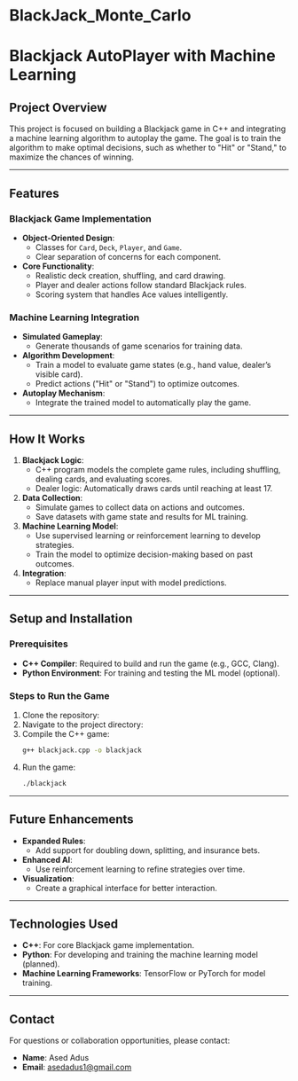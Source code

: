 # BlackJack_Monte_Carlo

# Blackjack AutoPlayer with Machine Learning

## Project Overview
This project is focused on building a Blackjack game in C++ and integrating a machine learning algorithm to autoplay the game. The goal is to train the algorithm to make optimal decisions, such as whether to "Hit" or "Stand," to maximize the chances of winning.

---

## Features

### Blackjack Game Implementation
- **Object-Oriented Design**:
  - Classes for `Card`, `Deck`, `Player`, and `Game`.
  - Clear separation of concerns for each component.
- **Core Functionality**:
  - Realistic deck creation, shuffling, and card drawing.
  - Player and dealer actions follow standard Blackjack rules.
  - Scoring system that handles Ace values intelligently.

### Machine Learning Integration
- **Simulated Gameplay**:
  - Generate thousands of game scenarios for training data.
- **Algorithm Development**:
  - Train a model to evaluate game states (e.g., hand value, dealer’s visible card).
  - Predict actions ("Hit" or "Stand") to optimize outcomes.
- **Autoplay Mechanism**:
  - Integrate the trained model to automatically play the game.

---

## How It Works

1. **Blackjack Logic**:
   - C++ program models the complete game rules, including shuffling, dealing cards, and evaluating scores.
   - Dealer logic: Automatically draws cards until reaching at least 17.
2. **Data Collection**:
   - Simulate games to collect data on actions and outcomes.
   - Save datasets with game state and results for ML training.
3. **Machine Learning Model**:
   - Use supervised learning or reinforcement learning to develop strategies.
   - Train the model to optimize decision-making based on past outcomes.
4. **Integration**:
   - Replace manual player input with model predictions.

---

## Setup and Installation

### Prerequisites
- **C++ Compiler**: Required to build and run the game (e.g., GCC, Clang).
- **Python Environment**: For training and testing the ML model (optional).

### Steps to Run the Game
1. Clone the repository:
2. Navigate to the project directory:
3. Compile the C++ game:
   ```bash
   g++ blackjack.cpp -o blackjack
   ```
4. Run the game:
   ```bash
   ./blackjack
   ```

---

## Future Enhancements
- **Expanded Rules**:
  - Add support for doubling down, splitting, and insurance bets.
- **Enhanced AI**:
  - Use reinforcement learning to refine strategies over time.
- **Visualization**:
  - Create a graphical interface for better interaction.

---

## Technologies Used
- **C++**: For core Blackjack game implementation.
- **Python**: For developing and training the machine learning model (planned).
- **Machine Learning Frameworks**: TensorFlow or PyTorch for model training.

---

## Contact
For questions or collaboration opportunities, please contact:
- **Name**: Ased Adus
- **Email**: asedadus1@gmail.com

